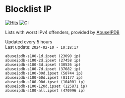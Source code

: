 # Blocklist IP

[![Hits](https://hits.seeyoufarm.com/api/count/incr/badge.svg?url=https%3A%2F%2Fgithub.com%2Fborestad%2Fblocklist-ip%2F&count_bg=%2379C83D&title_bg=%23555555&icon=&icon_color=%23E7E7E7&title=hits&edge_flat=false)](https://hits.seeyoufarm.com)  ![CI](https://img.shields.io/github/workflow/status/borestad/blocklist-ip/CI?style=flat-square)

Lists with worst IPv4 offenders, provided by [AbuseIPDB](https://www.abuseipdb.com/)

<!-- FOOTER-PLACEHOLDER -->
Updated every 5 hours<br>
Last update: `2024-02-10 - 10:18:17`
```
abuseipdb-s100-1d.ipset (23090 ip)
abuseipdb-s100-2d.ipset (27458 ip)
abuseipdb-s100-3d.ipset (30526 ip)
abuseipdb-s100-7d.ipset (37682 ip)
abuseipdb-s100-30d.ipset (58744 ip)
abuseipdb-s100-60d.ipset (81177 ip)
abuseipdb-s100-90d.ipset (104001 ip)
abuseipdb-s100-120d.ipset (125871 ip)
abuseipdb-s100-all.ipset (470996 ip)
```
